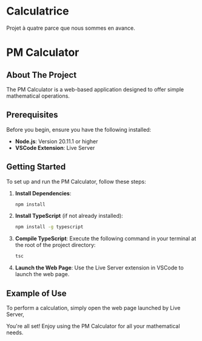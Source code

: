 # Calculatrice

Projet à quatre parce que nous sommes en avance.

# PM Calculator

## About The Project

The PM Calculator is a web-based application designed to offer simple  mathematical operations. 

## Prerequisites

Before you begin, ensure you have the following installed:

- **Node.js**: Version 20.11.1 or higher
- **VSCode Extension**: Live Server

## Getting Started

To set up and run the PM Calculator, follow these steps:

1. **Install Dependencies**:
    ```bash
    npm install
    ```

2. **Install TypeScript** (if not already installed):
    ```bash
    npm install -g typescript
    ```

3. **Compile TypeScript**:
    Execute the following command in your terminal at the root of the project directory:
    ```bash
    tsc
    ```

4. **Launch the Web Page**:
    Use the Live Server extension in VSCode to launch the web page.

## Example of Use

To perform a calculation, simply open the web page launched by Live Server,

You're all set! Enjoy using the PM Calculator for all your mathematical needs.
